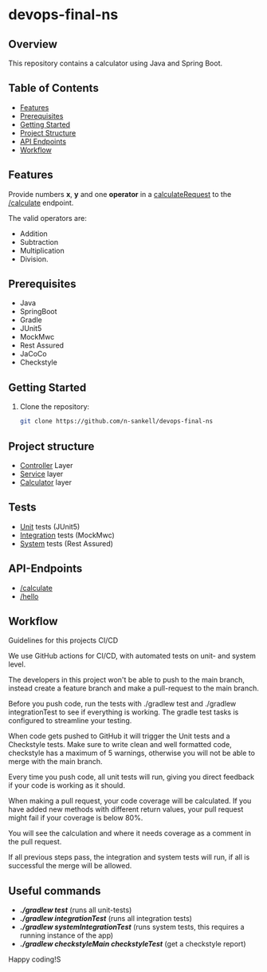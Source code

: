 # devops-final-ns
## Overview
This repository contains a calculator using Java and Spring Boot.
## Table of Contents
- [Features](#Features)
- [Prerequisites](#Prerequisites)
- [Getting Started](#Getting-started)
- [Project Structure](#Project-structure)
- [API Endpoints](#API-Endpoints)
- [Workflow](#Workflow)
## Features
Provide numbers **x**, **y** and one **operator** in a [calculateRequest](src/main/java/com/example/demo/request/CalculateRequest.java) to the [/calculate](src/main/java/com/example/demo/controller/CalculatorController.java) endpoint.

The valid operators are:
- Addition
- Subtraction
- Multiplication
- Division.
## Prerequisites
- Java 
- SpringBoot
- Gradle
- JUnit5
- MockMwc
- Rest Assured
- JaCoCo
- Checkstyle
## Getting Started
1. Clone the repository:
   ```bash
   git clone https://github.com/n-sankell/devops-final-ns
## Project structure
- [Controller](src/main/java/com/example/demo/controller) Layer
- [Service](src/main/java/com/example/demo/service) layer
- [Calculator](src/main/java/com/example/demo/calculator) layer
## Tests
- [Unit](src/test/java/com/example/demo) tests (JUnit5)
- [Integration](src/integrationTest/java/com/example/demo) tests (MockMwc)
- [System](src/systemIntegrationTest/java/com/example/demo) tests (Rest Assured)
## API-Endpoints
- [/calculate](src/main/java/com/example/demo/controller/CalculatorController.java)
- [/hello](src/main/java/com/example/demo/controller/CalculatorController.java)
## Workflow
Guidelines for this projects CI/CD

We use GitHub actions for CI/CD, with automated tests on unit- and system level.

The developers in this project won't be able to push to the main branch, 
instead create a feature branch and make a pull-request to the main branch.

Before you push code, run the tests with ./gradlew test and ./gradlew integrationTest to see if everything is working.
The gradle test tasks is configured to streamline your testing. 

When code gets pushed to GitHub it will trigger the Unit tests and a Checkstyle tests.
Make sure to write clean and well formatted code, checkstyle has a maximum of 5 warnings, 
otherwise you will not be able to merge with the main branch.

Every time you push code, all unit tests will run, giving you direct feedback if your code is working as it should.

When making a pull request, your code coverage will be calculated. If you have added new methods with different return values, your pull request might fail if your coverage is below 80%.

You will see the calculation and where it needs coverage as a comment in the pull request. 

If all previous steps pass, the integration and system tests will run, if all is successful the merge will be allowed.

## Useful commands
- **_./gradlew test_** (runs all unit-tests)
- **_./gradlew integrationTest_** (runs all integration tests)
- **_./gradlew systemIntegrationTest_** (runs system tests, this requires a running instance of the app)
- **_./gradlew checkstyleMain checkstyleTest_** (get a checkstyle report)

Happy coding!S